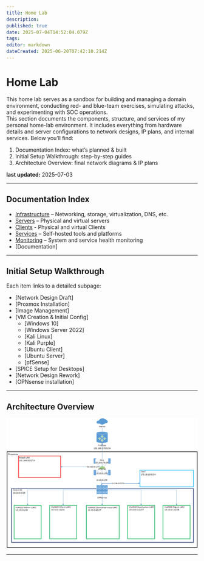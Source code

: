 ```yaml
---
title: Home Lab
description: 
published: true
date: 2025-07-04T14:52:04.079Z
tags: 
editor: markdown
dateCreated: 2025-06-20T07:42:10.214Z
---
```


# Home Lab

This home lab serves as a sandbox for building and managing a domain environment, conducting red- and blue-team exercises, simulating attacks, and experimenting with SOC operations.  
This section documents the components, structure, and services of my personal home-lab environment. It includes everything from hardware details and server configurations to network designs, IP plans, and internal services. Below you’ll find:

1. Documentation Index: what’s planned & built  
2. Initial Setup Walkthrough: step-by-step guides  
3. Architecture Overview: final network diagrams & IP plans

**last updated:** 2025-07-03

---

## Documentation Index
- [Infrastructure](/home_lab/infrastructure) – Networking, storage, virtualization, DNS, etc.
- [Servers](/home_lab/servers) – Physical and virtual servers
- [Clients](/home_lab/clients) - Physical and virtual Clients
- [Services](/home_lab/services) – Self-hosted tools and platforms
- [Monitoring](/home_lab/monitoring) – System and service health monitoring
- [Documentation]

---

## Initial Setup Walkthrough

Each item links to a detailed subpage:

- [Network Design Draft]
- [Proxmox Installation]
- [Image Management]
- [VM Creation & Initial Config]
  - [Windows 10]
  - [Windows Server 2022]
  - [Kali Linux]
  - [Kali Purple]
  - [Ubuntu Client]
  - [Ubuntu Server]
  - [pfSense]
- [SPICE Setup for Desktops]
- [Network Design Rework]
- [OPNsense installation]

---

## Architecture Overview

![final_design_v1.png](/homelab/infrastructure/final_design_v1.png)

---
